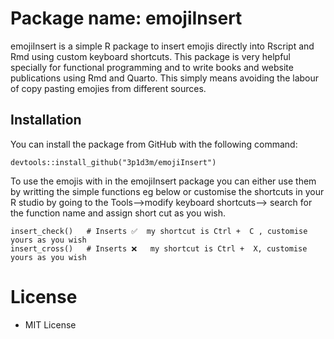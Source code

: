 Package name: emojiInsert
================

emojiInsert is a simple R package to insert emojis directly into Rscript
and Rmd using custom keyboard shortcuts. This package is very helpful
specially for functional programming and to write books and website
publications using Rmd and Quarto. This simply means avoiding the labour
of copy pasting emojies from different sources.

## Installation

You can install the package from GitHub with the following command:

    devtools::install_github("3p1d3m/emojiInsert")

To use the emojis with in the emojiInsert package you can either use
them by writting the simple functions eg below or customise the
shortcuts in your R studio by going to the Tools–\>modify keyboard
shortcuts–\> search for the function name and assign short cut as you
wish.

    insert_check()   # Inserts ✅  my shortcut is Ctrl +  C , customise yours as you wish
    insert_cross()   # Inserts ❌   my shortcut is Ctrl +  X, customise yours as you wish 

# License

- MIT License
